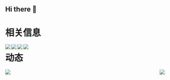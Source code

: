 ## Hi there 👋

<!--
**FULLK/FULLK** is a ✨ _special_ ✨ repository because its `README.md` (this file) appears on your GitHub profile.

Here are some ideas to get you started:

- 🔭 I’m currently working on ...
- 🌱 I’m currently learning ...
- 👯 I’m looking to collaborate on ...
- 🤔 I’m looking for help with ...
- 💬 Ask me about ...
- 📫 How to reach me: ...
- 😄 Pronouns: ...
- ⚡ Fun fact: ...
-->

# 相关信息

<a href="https://wakatime.com/@018e0793-354b-42d4-8c6d-8dba8d71ab4f"><img align="left" src="https://wakatime.com/badge/user/018e0793-354b-42d4-8c6d-8dba8d71ab4f.svg" ></a>

<a href="https://blog.csdn.net/llovewuzhengzi?type=blog" target="_blank"><img  align=left src="https://img.shields.io/badge/CSDN-看星猩的柴狗-%231677ff?style=flat"/></a>

<a href="https://space.bilibili.com/1786407475?spm_id_from=333.1387.0.0" target="_blank"><img  align=left src="https://img.shields.io/badge/bilbili-看星猩的柴狗-%23ff1676?style=flat"/></a>

<a href="https://forum.butian.net/people/33851/community" target="_blank"><img  align=left src="https://img.shields.io/badge/奇安信攻防社区-看星猩的柴狗-%230f8c32?style=flat"/></a>

# 动态

<img   align="left" src="https://github-readme-stats.vercel.app/api/top-langs/?username=FULLK&locale=en&line_height=33&theme=&langs_count=20&layout=compact&custom_title=PASSION！！！"/>
<img   align="right" src="https://github-readme-stats.vercel.app/api?username=FULLK&locale=en&line_height=33&show_icons=true&hide=&theme=&rank_icon=percentile&custom_title=PASSION！！！"/>


